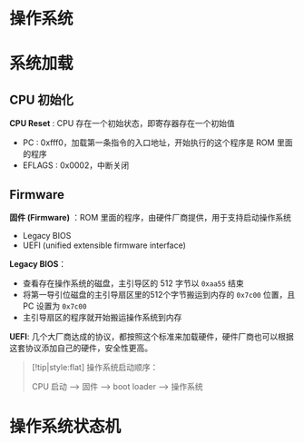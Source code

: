 # 操作系统


# 系统加载

## CPU 初始化

**CPU Reset** : CPU 存在一个初始状态，即寄存器存在一个初始值
- PC : 0xfff0，加载第一条指令的入口地址，开始执行的这个程序是 ROM 里面的程序
- EFLAGS : 0x0002，中断关闭 


## Firmware

**固件 (Firmware)** ：ROM 里面的程序，由硬件厂商提供，用于支持启动操作系统
- Legacy BIOS
- UEFI (unified extensible firmware interface)

**Legacy BIOS**：
- 查看存在操作系统的磁盘，主引导区的 512 字节以 `0xaa55` 结束
- 将第一导引位磁盘的主引导扇区里的512个字节搬运到内存的 `0x7c00` 位置，且 PC 设置为 `0x7c00`
- 主引导扇区的程序就开始搬运操作系统到内存

**UEFI**: 几个大厂商达成的协议，都按照这个标准来加载硬件，硬件厂商也可以根据这套协议添加自己的硬件，安全性更高。

>[!tip|style:flat]
> 操作系统启动顺序：
>
> CPU 启动 --> 固件 --> boot loader --> 操作系统

# 操作系统状态机





